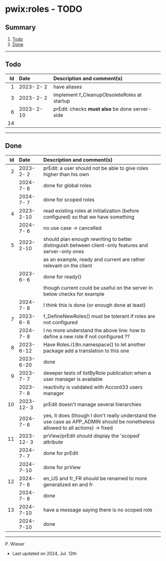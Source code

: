 # pwix:roles - TODO

## Summary

1. [Todo](#todo)
2. [Done](#done)

---
## Todo

|   Id | Date       | Description and comment(s) |
| ---: | :---       | :---                       |
|    1 | 2023- 2- 2 | have aliases |
|    3 | 2023- 2- 2 | implement f_CleanupObsoleteRoles at startup |
|    6 | 2023- 2-10 | prEdit: checks **must also** be done server-side |
|   14 |  |  |

---
## Done

|   Id | Date       | Description and comment(s) |
| ---: | :---       | :---                       |
|    2 | 2023- 2- 2 | prEdit: a user should not be able to give roles higher than his own |
|      | 2024- 7- 6 | done for global roles |
|      | 2024- 7- 7 | done for scoped roles |
|    4 | 2023- 2-10 | read existing roles at initialization (before configured) so that we have something |
|      | 2024- 7- 6 | no use case -> cancelled |
|    5 | 2023- 2-10 | should plan enough rewriting to better distinguish between client-only features and server-only ones |
|      |            | as an example, ready and current are rather relevant on the client |
|      | 2023- 6- 6 | done for ready() |
|      |            | though current could be useful on the server in below checks for example |
|      | 2024- 7- 8 | I think this is done (or enough done at least) |
|    7 | 2023- 6- 6 | f_DefineNewRoles() must be tolerant if roles are not configured |
|      | 2024- 7- 8 | I no more understand the above line: how to define a new role if not configured ?? |
|    8 | 2023- 6-12 | Have Roles.i18n.namespace() to let another package add a translation to this one |
|      | 2023- 6-20 | done |
|    9 | 2023- 7- 7 | deeeper tests of listByRole publication when a user manager is available |
|      | 2023- 7- 8 | reactivity is validated with Accord33 users manager |
|   10 | 2023-12- 3 | prEdit doesn't manage several hierarchies |
|      | 2024- 7- 6 | yes, it does (though I don't really understand the use case as APP_ADMIN should be nonetheless allowed to all actions) -> fixed |
|   11 | 2023-12- 3 | prView/prEdit should display the 'scoped' attribute |
|      | 2024- 7- 7 | done for prEdit |
|      | 2024- 7-10 | done for prView |
|   12 | 2024- 7- 6 | en_US and fr_FR should be renamed to more generalized en and fr |
|      | 2024- 7- 8 | done |
|   13 | 2024- 7-10 | have a message saying there is no scoped role |
|      | 2024- 7-10 | done |

---
P. Wieser
- Last updated on 2024, Jul. 12th
